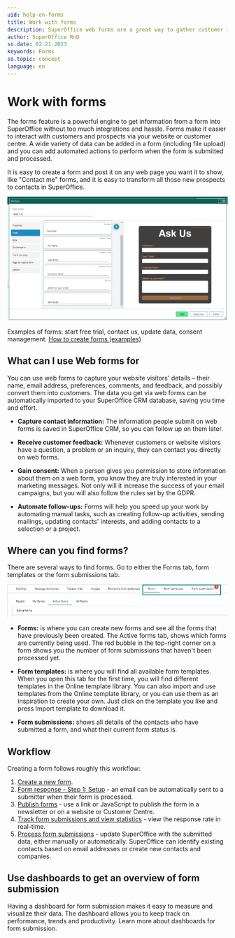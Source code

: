 ```yaml
---
uid: help-en-forms
title: Work with forms
description: SuperOffice web forms are a great way to gather customer information and feedback. Web forms allow the people visiting your website to get in touch with you and leave their contact details.
author: SuperOffice RnD
so.date: 02.21.2023
keywords: Forms
so.topic: concept
language: en
---
```


# Work with forms

The forms feature is a powerful engine to get information from a form into SuperOffice without too much integrations and hassle. Forms make it easier to interact with customers and prospects via your website or customer centre. A wide variety of data can be added in a form (including file upload) and you can add automated actions to perform when the form is submitted and processed.

It is easy to create a form and post it on any web page you want it to show, like "Contact me" forms, and it is easy to transform all those new prospects to contacts in SuperOffice.

![You can use a web form to ask people to sign up for your next webinar or seminar, or to contact your company with their questions -screenshot][img1]

Examples of forms: start free trial, contact us, update data, consent management.
[How to create forms (examples)][1]

## What can I use Web forms for

You can use web forms to capture your website visitors' details – their name, email address, preferences, comments, and feedback, and possibly convert them into customers. The data you get via web forms can be automatically imported to your SuperOffice CRM database, saving you time and effort.

* **Capture contact information:** The information people submit on web forms is saved in SuperOffice CRM, so you can follow up on them later.

* **Receive customer feedback:** Whenever customers or website visitors have a question, a problem or an inquiry, they can contact you directly on web forms.

* **Gain consent:** When a person gives you permission to store information about them on a web form, you know they are truly interested in your marketing messages. Not only will it increase the success of your email campaigns, but you will also follow the rules set by the GDPR.

* **Automate follow-ups:** Forms will help you speed up your work by automating manual tasks, such as creating follow-up activities, sending mailings, updating contacts' interests, and adding contacts to a selection or a project.

## Where can you find forms?

There are several ways to find forms. Go to either the Forms tab, form templates or the form submissions tab.

![There are several ways to find forms -screenshot][img2]

* **Forms:** is where you can create new forms and see all the forms that have previously been created. The Active forms tab, shows which forms are currently being used. The red bubble in the top-right corner on a form shows you the number of form submissions that haven't been processed yet.

* **Form templates:** is where you will find all available form templates. When you open this tab for the first time, you will find different templates in the Online template library. You can also import and use templates from the Online template library, or you can use them as an inspiration to create your own. Just click on the template you like and press Import template to download it.

* **Form submissions:** shows all details of the contacts who have submitted a form, and what their current form status is.

## Workflow

Creating a form follows roughly this workflow:

1. [Create a new form][2].
2. [Form response - Step 1: Setup][3] - an email can be automatically sent to a submitter when their form is processed.
3. [Publish forms][4] - use a link or JavaScript to publish the form in a newsletter or on a website or Customer Centre.
4. [Track form submissions and view statistics][5] - view the response rate in real-time.
5. [Process form submissions][6] - update SuperOffice with the submitted data, either manually or automatically. SuperOffice can identify existing contacts based on email addresses or create new contacts and companies.

## Use dashboards to get an overview of form submission

Having a dashboard for form submission makes it easy to measure and visualize their data. The dashboard allows you to keep track on performance, trends and productivity. Learn more about dashboards for form submission.

<!-- Referenced links -->
[1]: examples.md
[2]: create.md
[3]: ../../mailing/learn/create/tutorial-form-mailing.yml
[4]: publish.md
[5]: submissions/track.md
[6]: submissions/process.md

<!-- Referenced images -->
[img1]: media/edit-form.png
[img2]: media/find-forms.png
